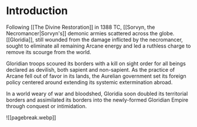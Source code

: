 # Introduction

Following [[The Divine Restoration]] in 1388 TC, [[Sorvyn, the Necromancer|Sorvyn's]] demonic armies scattered across the globe. [[Gloridia]], still wounded from the damage inflicted by the necromancer, sought to eliminate all remaining Arcane energy and led a ruthless charge to remove its scourge from the world.

Gloridian troops scoured its borders with a kill on sight order for all beings declared as devilish, both sapient and non-sapient. As the practice of Arcane fell out of favor in its lands, the Aurelian government set its foreign policy centered around extending its systemic extermination abroad.

In a world weary of war and bloodshed, Gloridia soon doubled its territorial borders and assimilated its borders into the newly-formed Gloridian Empire through conquest or intimidation.

![[pagebreak.webp]]